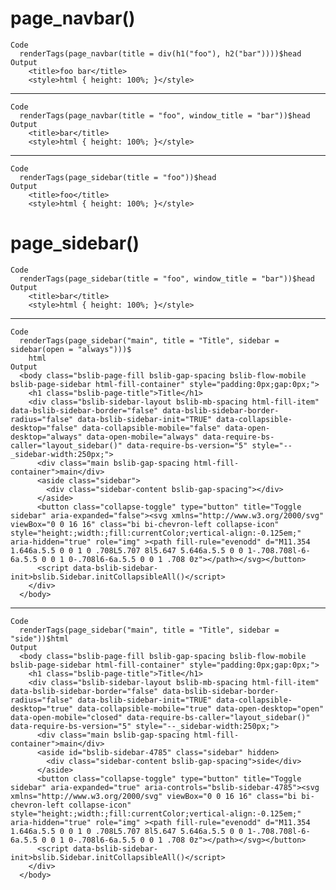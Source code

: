 # page_navbar()

    Code
      renderTags(page_navbar(title = div(h1("foo"), h2("bar"))))$head
    Output
        <title>foo bar</title>
        <style>html { height: 100%; }</style>

---

    Code
      renderTags(page_navbar(title = "foo", window_title = "bar"))$head
    Output
        <title>bar</title>
        <style>html { height: 100%; }</style>

---

    Code
      renderTags(page_sidebar(title = "foo"))$head
    Output
        <title>foo</title>
        <style>html { height: 100%; }</style>

# page_sidebar()

    Code
      renderTags(page_sidebar(title = "foo", window_title = "bar"))$head
    Output
        <title>bar</title>
        <style>html { height: 100%; }</style>

---

    Code
      renderTags(page_sidebar("main", title = "Title", sidebar = sidebar(open = "always")))$
        html
    Output
      <body class="bslib-page-fill bslib-gap-spacing bslib-flow-mobile bslib-page-sidebar html-fill-container" style="padding:0px;gap:0px;">
        <h1 class="bslib-page-title">Title</h1>
        <div class="bslib-sidebar-layout bslib-mb-spacing html-fill-item" data-bslib-sidebar-border="false" data-bslib-sidebar-border-radius="false" data-bslib-sidebar-init="TRUE" data-collapsible-desktop="false" data-collapsible-mobile="false" data-open-desktop="always" data-open-mobile="always" data-require-bs-caller="layout_sidebar()" data-require-bs-version="5" style="--_sidebar-width:250px;">
          <div class="main bslib-gap-spacing html-fill-container">main</div>
          <aside class="sidebar">
            <div class="sidebar-content bslib-gap-spacing"></div>
          </aside>
          <button class="collapse-toggle" type="button" title="Toggle sidebar" aria-expanded="false"><svg xmlns="http://www.w3.org/2000/svg" viewBox="0 0 16 16" class="bi bi-chevron-left collapse-icon" style="height:;width:;fill:currentColor;vertical-align:-0.125em;" aria-hidden="true" role="img" ><path fill-rule="evenodd" d="M11.354 1.646a.5.5 0 0 1 0 .708L5.707 8l5.647 5.646a.5.5 0 0 1-.708.708l-6-6a.5.5 0 0 1 0-.708l6-6a.5.5 0 0 1 .708 0z"></path></svg></button>
          <script data-bslib-sidebar-init>bslib.Sidebar.initCollapsibleAll()</script>
        </div>
      </body>

---

    Code
      renderTags(page_sidebar("main", title = "Title", sidebar = "side"))$html
    Output
      <body class="bslib-page-fill bslib-gap-spacing bslib-flow-mobile bslib-page-sidebar html-fill-container" style="padding:0px;gap:0px;">
        <h1 class="bslib-page-title">Title</h1>
        <div class="bslib-sidebar-layout bslib-mb-spacing html-fill-item" data-bslib-sidebar-border="false" data-bslib-sidebar-border-radius="false" data-bslib-sidebar-init="TRUE" data-collapsible-desktop="true" data-collapsible-mobile="true" data-open-desktop="open" data-open-mobile="closed" data-require-bs-caller="layout_sidebar()" data-require-bs-version="5" style="--_sidebar-width:250px;">
          <div class="main bslib-gap-spacing html-fill-container">main</div>
          <aside id="bslib-sidebar-4785" class="sidebar" hidden>
            <div class="sidebar-content bslib-gap-spacing">side</div>
          </aside>
          <button class="collapse-toggle" type="button" title="Toggle sidebar" aria-expanded="true" aria-controls="bslib-sidebar-4785"><svg xmlns="http://www.w3.org/2000/svg" viewBox="0 0 16 16" class="bi bi-chevron-left collapse-icon" style="height:;width:;fill:currentColor;vertical-align:-0.125em;" aria-hidden="true" role="img" ><path fill-rule="evenodd" d="M11.354 1.646a.5.5 0 0 1 0 .708L5.707 8l5.647 5.646a.5.5 0 0 1-.708.708l-6-6a.5.5 0 0 1 0-.708l6-6a.5.5 0 0 1 .708 0z"></path></svg></button>
          <script data-bslib-sidebar-init>bslib.Sidebar.initCollapsibleAll()</script>
        </div>
      </body>

